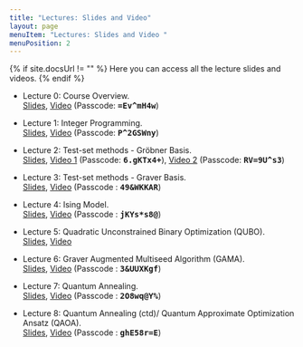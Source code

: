 ```yaml
---
title: "Lectures: Slides and Video"
layout: page
menuItem: "Lectures: Slides and Video "
menuPosition: 2
---
```

{% if site.docsUrl != "" %}
Here you can access all the lecture slides and videos.
{% endif %}

- Lecture 0: Course Overview.<br>
<a href="slides/47-779 Lecture 0 - Course Overview.pdf" download>Slides</a>, 
[Video](https://cmu.zoom.us/rec/share/vuFWEOr26kVJQpHh7X3UY7YmRK7Peaa8gyca_foLmEkO0WjDDr9PBN1f2apSSQ6S) 
(Passcode: <kbd><strong>=Ev^mH4w</strong></kbd>)

- Lecture 1: Integer Programming.<br> 
<a href="slides/47-779 Lecture 1 - Integer Programming.pdf" download>Slides</a>, 
[Video](https://cmu.zoom.us/rec/play/aYR6uCs3R0vdyfdYJ5uiJpnyUgb5CuLB_Jebl37M_rfKE5EMvNl5u7TDXadz8RmST45JrSXBBN1UYYMl.LnkHOy7ZB34jirzn) 
(Passcode: <kbd><strong>P^2GSWny</strong></kbd>)

- Lecture 2: Test-set methods - Gr&ouml;bner Basis.<br> 
<a href="slides/47-779 Lecture 2 - Test-set methods.pdf" download>Slides</a>, 
[Video 1](https://cmu.zoom.us/rec/play/Ihz6C8KxpIQ6Xnk_IXPEkJuso6D4eI_VDDGwT0tbGoqH9FyPC-Ip3B8mRLnUHSLfYO-zOZljg_DOX70Q.jaOZNfLdKHVEJqDk) 
(Passcode: <kbd><strong>6.gKTx4+</strong></kbd>), 
[Video 2](https://cmu.zoom.us/rec/play/OHWbc7V9tJKIeKrzmGE-Ms0WQQlXAQEp3SLKBnlFP5nJEGfKFJPE4vxU13M-PWZYS4pCGbh9_AJ-RNw.pOCUff3tcAcKq-_D) 
(Passcode: <kbd><strong>RV=9U^s3</strong></kbd>)

- Lecture 3: Test-set methods - Graver Basis.<br> 
<a href="slides/47-779 Lecture 3 - Graver basis.pdf" download>Slides</a>,
[Video](https://cmu.zoom.us/rec/share/4QTXDhnVQag7dN0IfrOnbH16yhr6G0_5rBV3Nj3WbO1m3t4VLwqZzutHjXKlg3Bw.x4SMdIgGN8iyt9JD) 
(Passcode : <kbd><strong>49&WKKAR</strong></kbd>)

- Lecture 4: Ising Model.<br> 
<a href="slides/47-779 Lecture 4 - Ising Model.pdf" download>Slides</a>,
[Video](https://cmu.zoom.us/rec/share/AOmRlMOFoAuTtyuyEDRQRMu1LuhHZJiY9AjUc3CZ-XMyP3nc3ZxJmop90Hn7wdI.R-a68jRiL_Ov3UPE)
(Passcode : <kbd><strong>jKYs*s8@</strong></kbd>)

- Lecture 5: Quadratic Unconstrained Binary Optimization (QUBO).<br> 
<a href="slides/47-779 Lecture 5 - Quadratic Unconstrained Binary Optimization (QUBO).pdf" download>Slides</a>,
[Video](https://youtu.be/v3D5jxi_2wM)

- Lecture 6: Graver Augmented Multiseed Algorithm (GAMA).<br> 
<a href="47-779 Lecture 6 - Graver Augmented Multiseed Algorithm (GAMA).pdf" download>Slides</a>, 
[Video](https://cmu.zoom.us/rec/share/_oLw25EljDXFHdjcg3LQdHD09pdyNDQua8kKv9vEUnlxKbRk1XmsFXdGegiajaky.cfnaZLsRitlNKoNL)
(Passcode : <kbd><strong>3&UUXKgf</strong></kbd>)

- Lecture 7: Quantum Annealing.<br> 
<a href="47-779 Lecture 7 - Quantum Annealing.pdf" download>Slides</a>, 
[Video](https://cmu.zoom.us/rec/share/9VBXMrjJZMt9U15BaJb49vXOGO2sV4HaHouNY-QsQmQWPoCLEmJ3BYjwbYR_ovmI.le7a5DFaS1nauKbq)
(Passcode : <kbd><strong>2O8wq@Y%</strong></kbd>)

- Lecture 8: Quantum Annealing (ctd)/ Quantum Approximate Optimization Ansatz (QAOA).<br> 
<a href="47-779 Lecture 8 - Quantum Approximate Optimization Ansatz.pdf" download>Slides</a>, 
[Video](https://cmu.zoom.us/rec/share/B_AuEPTrdHhUerizLv_4QJ_2EcYlSr9oxqSbWso8ees7OOE8bWNnl3W5eeTVRoDS.Q7wNBj9JbEqRdapc)
(Passcode : <kbd><strong>ghE58r=E</strong></kbd>)

